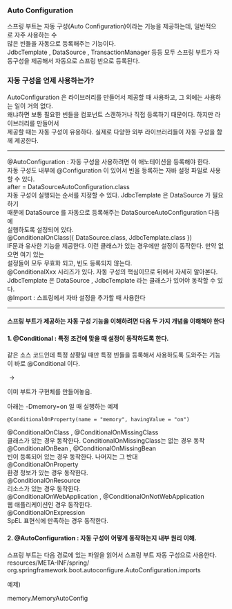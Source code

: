 ### Auto Configuration

스프링 부트는 자동 구성(Auto Configuration)이라는 기능을 제공하는데, 일반적으로 자주 사용하는 수  
많은 빈들을 자동으로 등록해주는 기능이다.  
JdbcTemplate , DataSource , TransactionManager 등등 모두 스프링 부트가 자동구성을 제공해서 자동으로 스프링 빈으로 등록된다.

### 자동 구성을 언제 사용하는가?

  
AutoConfiguration 은 라이브러리를 만들어서 제공할 때 사용하고, 그 외에는 사용하는 일이 거의 없다.   
왜냐하면 보통 필요한 빈들을 컴포넌트 스캔하거나 직접 등록하기 때문이다. 하지만 라이브러리를 만들어서  
제공할 때는 자동 구성이 유용하다. 실제로 다양한 외부 라이브러리들이 자동 구성을 함께 제공한다.

---

@AutoConfiguration : 자동 구성을 사용하려면 이 애노테이션을 등록해야 한다.  
자동 구성도 내부에 @Configuration 이 있어서 빈을 등록하는 자바 설정 파일로 사용할 수 있다.  
after = DataSourceAutoConfiguration.class  
자동 구성이 실행되는 순서를 지정할 수 있다. JdbcTemplate 은 DataSource 가 필요하기  
때문에 DataSource 를 자동으로 등록해주는 DataSourceAutoConfiguration 다음에  
실행하도록 설정되어 있다.  
@ConditionalOnClass({ DataSource.class, JdbcTemplate.class })  
IF문과 유사한 기능을 제공한다. 이런 클래스가 있는 경우에만 설정이 동작한다. 만약 없으면 여기 있는  
설정들이 모두 무효화 되고, 빈도 등록되지 않는다.  
@ConditionalXxx 시리즈가 있다. 자동 구성의 핵심이므로 뒤에서 자세히 알아본다.  
JdbcTemplate 은 DataSource , JdbcTemplate 라는 클래스가 있어야 동작할 수 있다.  
@Import : 스프링에서 자바 설정을 추가할 때 사용한다

---

#### 스프링 부트가 제공하는 자동 구성 기능을 이해하려면 다음 두 가지 개념을 이해해야 한다

#### 1\. @Conditional : 특정 조건에 맞을 때 설정이 동작하도록 한다.

같은 소스 코드인데 특정 상황일 때만 특정 빈들을 등록해서 사용하도록 도와주는 기능이 바로 @Conditional 이다.

 ->

이미 부트가 구현체를 만들어놓음. 

아래는 -Dmemory=on 일 때 실행하는 예제

```
@ConditionalOnProperty(name = "memory", havingValue = "on")
```

@ConditionalOnClass , @ConditionalOnMissingClass  
클래스가 있는 경우 동작한다. ConditionalOnMissingClass는 없는 경우 동작 @ConditionalOnBean , @ConditionalOnMissingBean  
빈이 등록되어 있는 경우 동작한다. 나머지는 그 반대  
@ConditionalOnProperty  
환경 정보가 있는 경우 동작한다.  
@ConditionalOnResource  
리소스가 있는 경우 동작한다.  
@ConditionalOnWebApplication , @ConditionalOnNotWebApplication  
웹 애플리케이션인 경우 동작한다.  
@ConditionalOnExpression  
SpEL 표현식에 만족하는 경우 동작한다.

#### 2\. @AutoConfiguration : 자동 구성이 어떻게 동작하는지 내부 원리 이해.

스프링 부트는 다음 경로에 있는 파일을 읽어서 스프링 부트 자동 구성으로 사용한다.  
resources/META-INF/spring/  
org.springframework.boot.autoconfigure.AutoConfiguration.imports

예제)

memory.MemoryAutoConfig
